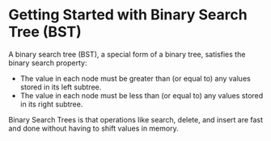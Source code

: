 # Getting Started with Binary Search Tree (BST)

A binary search tree (BST), a special form of a binary tree, satisfies the binary search property:

- The value in each node must be greater than (or equal to) any values stored in its left subtree.
- The value in each node must be less than (or equal to) any values stored in its right subtree.

Binary Search Trees is that operations like search, delete, and insert are fast and done without having to shift values in memory.
